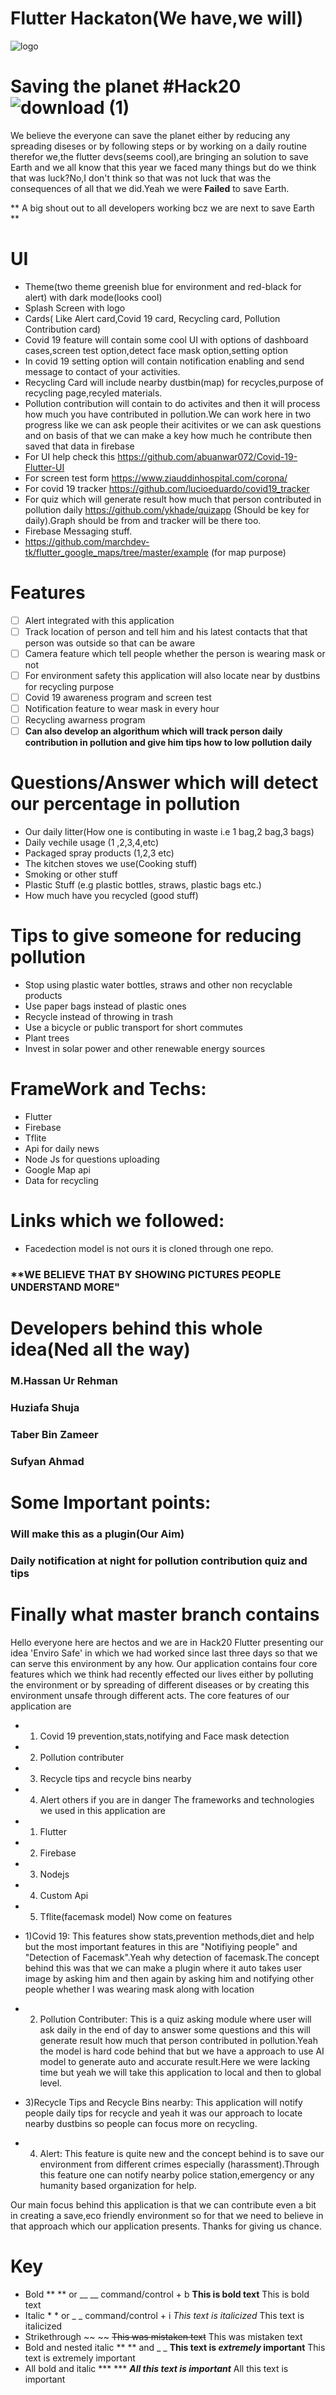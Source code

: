 # Flutter Hackaton(We have,we will)
![logo](https://user-images.githubusercontent.com/47937749/85965646-c5268f80-b9d6-11ea-8dc5-a16a1706372a.png)


# Saving the planet #Hack20 ![download (1)](https://user-images.githubusercontent.com/47937749/85925988-8220cb00-b8b5-11ea-92f3-8b90f53c471e.jpg)

We believe the everyone can save the planet either by reducing any spreading diseses or by following steps or by working on a daily routine therefor we,the flutter devs(seems cool),are bringing an solution to save Earth and we all know that this year we faced many things but do we think that was luck?No,I don't think so that was not luck that was the consequences of all that we did.Yeah we were **Failed** to save Earth.

** A big shout out to all developers working bcz we are next to save Earth **
# UI
- Theme(two theme greenish blue for environment and red-black for alert) with dark mode(looks cool)
- Splash Screen with logo
- Cards( Like Alert card,Covid 19 card, Recycling card, Pollution Contribution card)
- Covid 19 feature will contain some cool UI with options of dashboard cases,screen test option,detect face mask option,setting option
- In covid 19 setting option will contain notification enabling and send message to contact of your activities.
- Recycling Card will include nearby dustbin(map) for recycles,purpose of recycling page,recyled materials.
- Pollution contribution will contain to do activites and then it will process how much you have contributed in pollution.We can work here in two progress like we can ask people 
  their acitivites or we can ask questions and on basis of that we can make a key how much he contribute then saved that data in firebase
- For UI help check this https://github.com/abuanwar072/Covid-19-Flutter-UI
- For screen test form https://www.ziauddinhospital.com/corona/
- For covid 19 tracker https://github.com/lucioeduardo/covid19_tracker
- For quiz which will generate result how much that person contributed in pollution daily https://github.com/ykhade/quizapp (Should be key for daily).Graph should be from and 
tracker will be there too.
- Firebase Messaging stuff.
- https://github.com/marchdev-tk/flutter_google_maps/tree/master/example (for map purpose)
# Features
- [ ] Alert integrated with this application
- [ ] Track location of person and tell him and his latest contacts that that person was outside so that can be aware
- [ ] Camera feature which tell people whether the person is wearing mask or not
- [ ] For environment safety this application will also locate near by dustbins for recycling purpose
- [ ] Covid 19 awareness program and screen test
- [ ] Notification feature to wear mask in every hour
- [ ] Recycling awarness program
- [ ] **Can also develop an algorithum which will track person daily contribution in pollution and give him tips how to low pollution daily**
# Questions/Answer which will detect our percentage in pollution
- Our daily litter(How one is contibuting in waste i.e 1 bag,2 bag,3 bags)
- Daily vechile usage (1 ,2,3,4,etc)
- Packaged spray products (1,2,3 etc)
- The kitchen stoves we use(Cooking stuff)
- Smoking or other stuff
- Plastic Stuff (e.g plastic bottles, straws, plastic bags etc.)
- How much have you recycled (good stuff)

# Tips to give someone for reducing pollution

- Stop using plastic water bottles, straws and other non recyclable products
- Use paper bags instead of plastic ones
- Recycle instead of throwing in trash
- Use a bicycle or public transport for short commutes
- Plant trees
- Invest in solar power and other renewable energy sources
# FrameWork and Techs:
- Flutter
- Firebase
- Tflite
- Api for daily news
- Node Js for questions uploading
- Google Map api
- Data for recycling 
# Links which we followed:
- Facedection model is not ours it is cloned through one repo.
### **WE BELIEVE THAT BY SHOWING PICTURES PEOPLE UNDERSTAND MORE"


# Developers behind this whole idea(Ned all the way)
### M.Hassan Ur Rehman
### Huziafa Shuja
### Taber Bin Zameer
### Sufyan Ahmad
# Some Important points:
### Will make this as a plugin(Our Aim)
### Daily notification at night for pollution contribution quiz and tips
### 

# Finally what master branch contains
Hello everyone here are hectos and we are in Hack20 Flutter presenting our idea 'Enviro Safe' in which we had worked since last three days so that we can serve
this environment by any how.
Our application contains four core features which we think had recently effected our lives either by polluting the environment or by spreading of different diseases or
by creating this environment unsafe through different acts.
The core features of our application are 
- 1) Covid 19 prevention,stats,notifying and Face mask detection
- 2) Pollution contributer
- 3) Recycle tips and recycle bins nearby
- 4) Alert others if you are in danger
The frameworks and technologies we used in this application are
- 1) Flutter
- 2) Firebase
- 3) Nodejs
- 4) Custom Api
- 5) Tflite(facemask model)
Now come on features
- 1)Covid 19:
This features show stats,prevention methods,diet and help but the most important features in this are "Notifiying people" and "Detection of Facemask".Yeah why 
detection of facemask.The concept behind this was that we can make a plugin where it auto takes user image by asking him and then again by asking him and notifying other 
people whether I was wearing mask along with location

- 2) Pollution Contributer:
This is a quiz asking module where user will ask daily in the end of day to answer some questions and this will generate result how much that person contributed 
in pollution.Yeah the model is hard code behind that but we have a approach to use AI model to generate auto and accurate result.Here we were lacking time but
yeah we will take this application to local and then to global level.

- 3)Recycle Tips and Recycle Bins nearby:
This application will notify people daily tips for recycle and yeah it was our approach to locate nearby dustbins so people can focus more on recycling.

- 4) Alert:
This feature is quite new and the concept behind is to save our environment from different crimes especially (harassment).Through this feature one can notify 
nearby police station,emergency or any humanity based organization for help.

Our main focus behind this application is that we can contribute even a bit in creating a save,eco friendly environment so for that we need to believe in that 
approach which our application presents.
Thanks for giving us chance. 

# Key
- Bold	** ** or __ __	command/control + b	**This is bold text**	This is bold text
- Italic	* * or _ _	command/control + i	*This text is italicized*	This text is italicized
- Strikethrough	~~ ~~		~~This was mistaken text~~	This was mistaken text
- Bold and nested italic	** ** and _ _		**This text is _extremely_ important**	This text is extremely important
- All bold and italic	*** ***		***All this text is important***	All this text is important

